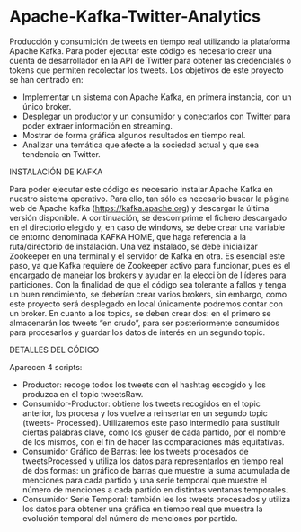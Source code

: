 # Apache-Kafka-Twitter-Analytics
Producción y consumición de tweets en tiempo real utilizando la plataforma Apache Kafka. Para poder ejecutar este código es necesario crear una cuenta de desarrollador en la API de Twitter para obtener las credenciales o tokens que permiten recolectar los tweets. 
Los objetivos de este proyecto se han centrado en:
- Implementar un sistema con Apache Kafka, en primera instancia, con un único broker.
- Desplegar un productor y un consumidor y conectarlos con Twitter para poder extraer información en streaming.
- Mostrar de forma gráfica algunos resultados en tiempo real.
- Analizar una temática que afecte a la sociedad actual y que sea tendencia en Twitter.



INSTALACIÓN DE KAFKA

Para poder ejecutar este código es necesario instalar Apache Kafka en nuestro sistema operativo. Para ello, tan sólo es necesario buscar la página web de Apache kafka (https://kafka.apache.org) y descargar la última versión disponible. A continuación, se descomprime el fichero descargado en el directorio elegido y, en caso de windows, se debe crear una variable de entorno denominada KAFKA HOME, que haga referencia a la ruta/directorio de instalación.
Una vez instalado, se debe inicializar Zookeeper en una terminal y el servidor de Kafka en otra. Es esencial este paso, ya que Kafka requiere de Zookeeper activo para funcionar, pues es el encargado de manejar los brokers y ayudar en la elecci ́on de l ́ıderes para particiones.
Con la finalidad de que el código sea tolerante a fallos y tenga un buen rendimiento, se deberían crear varios brokers, sin embargo, como este proyecto será desplegado en local únicamente podremos contar con un broker.
En cuanto a los topics, se deben crear dos: en el primero se almacenarán los tweets “en crudo”, para ser posteriormente consumidos para procesarlos y guardar los datos de interés en un segundo topic.



DETALLES DEL CÓDIGO

Aparecen 4 scripts:
- Productor: recoge todos los tweets con el hashtag escogido y los produzca en el topic tweetsRaw.
- Consumidor-Productor: obtiene los tweets recogidos en el topic anterior, los procesa y los vuelve a reinsertar en un segundo topic (tweets- Processed). Utilizaremos este paso intermedio para sustituir ciertas palabras clave, como los @user de cada partido, por el nombre de los mismos, con el fin de hacer las comparaciones más equitativas.
- Consumidor Gráfico de Barras: lee los tweets procesados de tweetsProcessed y utiliza los datos para representarlos en tiempo real de dos formas: un gráfico de barras que muestre la suma acumulada de menciones para cada partido y una serie temporal que muestre el número de menciones a cada partido en distintas ventanas temporales.
- Consumidor Serie Temporal: también lee los tweets procesados y utiliza los datos para obtener una gráfica en tiempo real que muestra la evolución temporal del número de menciones por partido.
